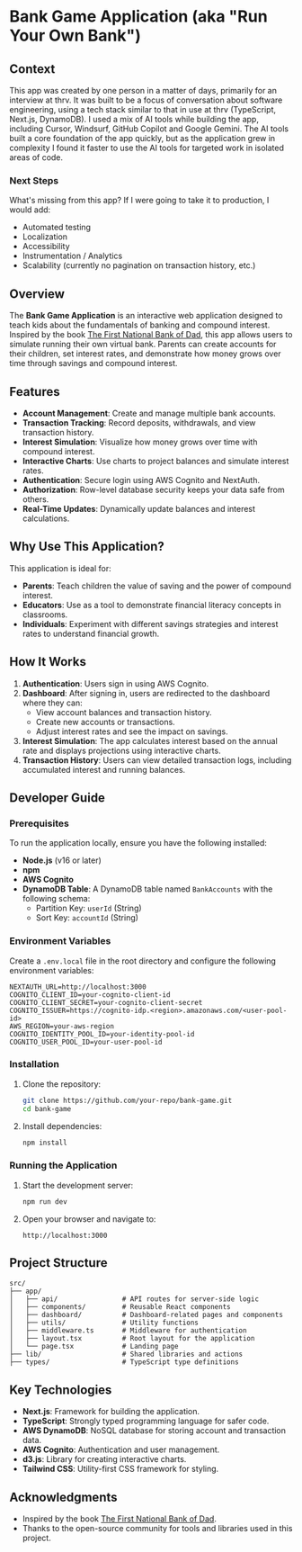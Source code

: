 # Bank Game Application (aka "Run Your Own Bank")

## Context
This app was created by one person in a matter of days, primarily for an interview at thrv. It was built to be a focus of conversation about software engineering, using a tech stack similar to that in use at thrv (TypeScript, Next.js, DynamoDB). I used a mix of AI tools while building the app, including Cursor, Windsurf, GitHub Copilot and Google Gemini. The AI tools built a core foundation of the app quickly, but as the application grew in complexity I found it faster to use the AI tools for targeted work in isolated areas of code. 

### Next Steps
What's missing from this app? If I were going to take it to production, I would add: 
* Automated testing
* Localization
* Accessibility
* Instrumentation / Analytics
* Scalability (currently no pagination on transaction history, etc.)

## Overview

The **Bank Game Application** is an interactive web application designed to teach kids about the fundamentals of banking and compound interest. Inspired by the book [The First National Bank of Dad](https://www.amazon.com/First-National-Bank-Dad-Foolproof/dp/1416534253), this app allows users to simulate running their own virtual bank. Parents can create accounts for their children, set interest rates, and demonstrate how money grows over time through savings and compound interest.

## Features

- **Account Management**: Create and manage multiple bank accounts.
- **Transaction Tracking**: Record deposits, withdrawals, and view transaction history.
- **Interest Simulation**: Visualize how money grows over time with compound interest.
- **Interactive Charts**: Use charts to project balances and simulate interest rates.
- **Authentication**: Secure login using AWS Cognito and NextAuth.
- **Authorization**: Row-level database security keeps your data safe from others.
- **Real-Time Updates**: Dynamically update balances and interest calculations.

## Why Use This Application?

This application is ideal for:
- **Parents**: Teach children the value of saving and the power of compound interest.
- **Educators**: Use as a tool to demonstrate financial literacy concepts in classrooms.
- **Individuals**: Experiment with different savings strategies and interest rates to understand financial growth.

## How It Works

1. **Authentication**: Users sign in using AWS Cognito.
2. **Dashboard**: After signing in, users are redirected to the dashboard where they can:
   - View account balances and transaction history.
   - Create new accounts or transactions.
   - Adjust interest rates and see the impact on savings.
3. **Interest Simulation**: The app calculates interest based on the annual rate and displays projections using interactive charts.
4. **Transaction History**: Users can view detailed transaction logs, including accumulated interest and running balances.

## Developer Guide

### Prerequisites

To run the application locally, ensure you have the following installed:
- **Node.js** (v16 or later)
- **npm** 
- **AWS Cognito**
- **DynamoDB Table**: A DynamoDB table named `BankAccounts` with the following schema:
  - Partition Key: `userId` (String)
  - Sort Key: `accountId` (String)

### Environment Variables

Create a `.env.local` file in the root directory and configure the following environment variables:

```
NEXTAUTH_URL=http://localhost:3000
COGNITO_CLIENT_ID=your-cognito-client-id
COGNITO_CLIENT_SECRET=your-cognito-client-secret
COGNITO_ISSUER=https://cognito-idp.<region>.amazonaws.com/<user-pool-id>
AWS_REGION=your-aws-region
COGNITO_IDENTITY_POOL_ID=your-identity-pool-id
COGNITO_USER_POOL_ID=your-user-pool-id
```

### Installation

1. Clone the repository:
   ```bash
   git clone https://github.com/your-repo/bank-game.git
   cd bank-game
   ```

2. Install dependencies:
   ```bash
   npm install
   ```

### Running the Application

1. Start the development server:
   ```bash
   npm run dev
   ```

2. Open your browser and navigate to:
   ```
   http://localhost:3000
   ```

## Project Structure

```
src/
├── app/
│   ├── api/                # API routes for server-side logic
│   ├── components/         # Reusable React components
│   ├── dashboard/          # Dashboard-related pages and components
│   ├── utils/              # Utility functions
│   ├── middleware.ts       # Middleware for authentication
│   ├── layout.tsx          # Root layout for the application
│   └── page.tsx            # Landing page
├── lib/                    # Shared libraries and actions
├── types/                  # TypeScript type definitions
```

## Key Technologies

- **Next.js**: Framework for building the application.
- **TypeScript**: Strongly typed programming language for safer code.
- **AWS DynamoDB**: NoSQL database for storing account and transaction data.
- **AWS Cognito**: Authentication and user management.
- **d3.js**: Library for creating interactive charts.
- **Tailwind CSS**: Utility-first CSS framework for styling.

## Acknowledgments

- Inspired by the book [The First National Bank of Dad](https://www.amazon.com/First-National-Bank-Dad-Foolproof/dp/1416534253).
- Thanks to the open-source community for tools and libraries used in this project.



#
